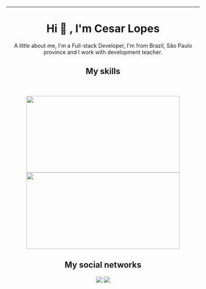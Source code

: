 <div align="center">
  <img src="https://user-images.githubusercontent.com/70382532/138322189-2db8df52-9dcb-40a0-88a8-c365466bd33d.gif" alt="">
<hr>

  <h1>Hi 👋 , I'm Cesar Lopes</h1>
  <p>A little about me, I'm a Full-stack Developer, I'm from Brazil, São Paulo province and I work with
    development teacher.</p>
  
  <h2>My skills</h2>
 <img src="https://img.shields.io/badge/HTML5-E34F26?style=for-the-badge&logo=html5&logoColor=white" alt="">
  <img src="https://img.shields.io/badge/CSS3-1572B6?style=for-the-badge&logo=css3&logoColor=white" alt="">
  <img src="https://img.shields.io/badge/JavaScript-323330?style=for-the-badge&logo=javascript&logoColor=F7DF1E" alt="">
  <img src="https://img.shields.io/badge/C%20SHARP-ac99ea?style=for-the-badge&logo=.net&logoColor=white" alt="">
  <img src="https://img.shields.io/badge/REACT-087EA4?style=for-the-badge&logo=react&logoColor=white" alt="">
  <div align="center" ><br>
    <a href="https://github.com/cesarglfilho" style="text-decoration: none;">
    <img width="400em" height="200em" src="https://github-readme-stats.vercel.app/api?username=cesarglfilho&show_icons=true&theme=radical&include_all_commits=true&count_private=true"/>
    <img width="400em" height="200em" src="https://github-readme-stats.vercel.app/api/top-langs/?username=cesarglfilho&layout=compact&langs_count=7&theme=radical"/>
    </a>
  
  <h2>My social networks</h2>
 <div>
   <a href="https://www.linkedin.com/in/cglfilho/" target="_blank"><img src="https://img.shields.io/badge/-LinkedIn-%230077B5?style=for-the-badge&logo=linkedin&logoColor=white" target="_blank"></a>
     <a href="" target="_blank"><img src="https://img.shields.io/badge/Discord-7289DA?style=for-the-badge&logo=discord&logoColor=white" target="_blank"></a>
</div> 
